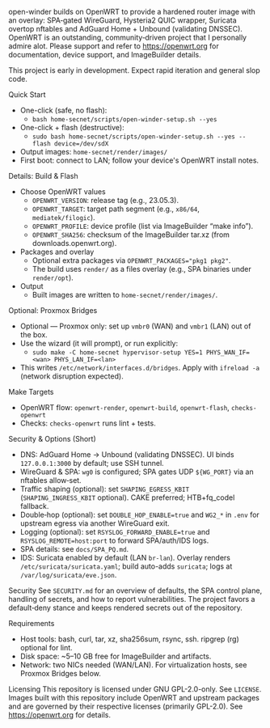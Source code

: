 open-winder builds on OpenWRT to provide a hardened router image with an overlay: SPA‑gated WireGuard, Hysteria2 QUIC wrapper, Suricata overtop nftables and AdGuard Home + Unbound (validating DNSSEC).
OpenWRT is an outstanding, community‑driven project that I personally admire alot.
Please support and refer to https://openwrt.org for documentation, device support, and ImageBuilder details.

This project is early in development. Expect rapid iteration and general slop code.

Quick Start
- One-click (safe, no flash):
  - `bash home-secnet/scripts/open-winder-setup.sh --yes`
- One-click + flash (destructive):
  - `sudo bash home-secnet/scripts/open-winder-setup.sh --yes --flash device=/dev/sdX`
- Output images: `home-secnet/render/images/`
- First boot: connect to LAN; follow your device's OpenWRT install notes.

Details: Build & Flash
- Choose OpenWRT values
  - `OPENWRT_VERSION`: release tag (e.g., 23.05.3).
  - `OPENWRT_TARGET`: target path segment (e.g., `x86/64`, `mediatek/filogic`).
  - `OPENWRT_PROFILE`: device profile (list via ImageBuilder “make info”).
  - `OPENWRT_SHA256`: checksum of the ImageBuilder tar.xz (from downloads.openwrt.org).
- Packages and overlay
  - Optional extra packages via `OPENWRT_PACKAGES="pkg1 pkg2"`.
  - The build uses `render/` as a files overlay (e.g., SPA binaries under `render/opt`).
- Output
  - Built images are written to `home-secnet/render/images/`.

Optional: Proxmox Bridges
- Optional — Proxmox only: set up `vmbr0` (WAN) and `vmbr1` (LAN) out of the box.
- Use the wizard (it will prompt), or run explicitly:
  - `sudo make -C home-secnet hypervisor-setup YES=1 PHYS_WAN_IF=<wan> PHYS_LAN_IF=<lan>`
- This writes `/etc/network/interfaces.d/bridges`. Apply with `ifreload -a` (network disruption expected).

Make Targets
- OpenWRT flow: `openwrt-render`, `openwrt-build`, `openwrt-flash`, `checks-openwrt`
- Checks: `checks-openwrt` runs lint + tests.

Security & Options (Short)
- DNS: AdGuard Home → Unbound (validating DNSSEC). UI binds `127.0.0.1:3000` by default; use SSH tunnel.
- WireGuard & SPA: `wg0` is configured; SPA gates UDP `${WG_PORT}` via an nftables allow‑set.
- Traffic shaping (optional): set `SHAPING_EGRESS_KBIT` (`SHAPING_INGRESS_KBIT` optional). CAKE preferred; HTB+fq_codel fallback.
- Double‑hop (optional): set `DOUBLE_HOP_ENABLE=true` and `WG2_*` in `.env` for upstream egress via another WireGuard exit.
- Logging (optional): set `RSYSLOG_FORWARD_ENABLE=true` and `RSYSLOG_REMOTE=host:port` to forward SPA/auth/IDS logs.
- SPA details: see `docs/SPA_PQ.md`.
- IDS: Suricata enabled by default (LAN `br-lan`). Overlay renders `/etc/suricata/suricata.yaml`; build auto-adds `suricata`; logs at `/var/log/suricata/eve.json`.

Security
See `SECURITY.md` for an overview of defaults, the SPA control plane, handling of secrets, and how to report vulnerabilities. The project favors a default‑deny stance and keeps rendered secrets out of the repository.

Requirements
- Host tools: bash, curl, tar, xz, sha256sum, rsync, ssh. ripgrep (rg) optional for lint.
- Disk space: ~5–10 GB free for ImageBuilder and artifacts.
- Network: two NICs needed (WAN/LAN). For virtualization hosts, see Proxmox Bridges below.

Licensing
This repository is licensed under GNU GPL-2.0-only. See `LICENSE`.
Images built with this repository include OpenWRT and upstream packages and are governed by their respective licenses (primarily GPL-2.0). See https://openwrt.org for details.

